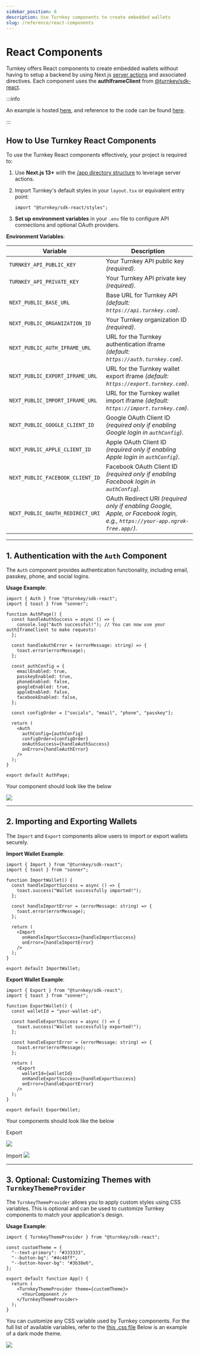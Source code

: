 ```yaml
---
sidebar_position: 6
description: Use Turnkey components to create embedded wallets
slug: /reference/react-components
---
```


# React Components

Turnkey offers React components to create embedded wallets without having to setup a backend by using Next.js [server actions](https://nextjs.org/docs/app/building-your-application/data-fetching/server-actions-and-mutations) and associated directives. Each component uses the **authIframeClient** from [@turnkey/sdk-react](https://www.npmjs.com/package/@turnkey/sdk-react).

:::info

An example is hosted [here](https://wallets.turnkey.com/), and reference to the code can be found [here](https://github.com/tkhq/sdk/tree/main/examples/react-components).

:::

## How to Use Turnkey React Components

To use the Turnkey React components effectively, your project is required to:

1. Use **Next.js 13+** with the [/app directory structure](https://nextjs.org/docs/app) to leverage server actions.
2. Import Turnkey's default styles in your `layout.tsx` or equivalent entry point:

   ```tsx
   import "@turnkey/sdk-react/styles";
   ```

3. **Set up environment variables** in your `.env` file to configure API connections and optional OAuth providers.

**Environment Variables**:

| Variable                          | Description                                                                                                                                   |
|-----------------------------------|-----------------------------------------------------------------------------------------------------------------------------------------------|
| `TURNKEY_API_PUBLIC_KEY`          | Your Turnkey API public key *(required)*.                                                                                                     |
| `TURNKEY_API_PRIVATE_KEY`         | Your Turnkey API private key *(required)*.                                                                                                    |
| `NEXT_PUBLIC_BASE_URL`            | Base URL for Turnkey API *(default: `https://api.turnkey.com`)*.                                                                              |
| `NEXT_PUBLIC_ORGANIZATION_ID`     | Your Turnkey organization ID *(required)*.                                                                                                    |
| `NEXT_PUBLIC_AUTH_IFRAME_URL`     | URL for the Turnkey authentication iframe *(default: `https://auth.turnkey.com`)*.                                                            |
| `NEXT_PUBLIC_EXPORT_IFRAME_URL`   | URL for the Turnkey wallet export iframe *(default: `https://export.turnkey.com`)*.                                                           |
| `NEXT_PUBLIC_IMPORT_IFRAME_URL`   | URL for the Turnkey wallet import iframe *(default: `https://import.turnkey.com`)*.                                                           |
| `NEXT_PUBLIC_GOOGLE_CLIENT_ID`    | Google OAuth Client ID *(required only if enabling Google login in `authConfig`)*.                                                            |
| `NEXT_PUBLIC_APPLE_CLIENT_ID`     | Apple OAuth Client ID *(required only if enabling Apple login in `authConfig`)*.                                                              |
| `NEXT_PUBLIC_FACEBOOK_CLIENT_ID`  | Facebook OAuth Client ID *(required only if enabling Facebook login in `authConfig`)*.                                                        |
| `NEXT_PUBLIC_OAUTH_REDIRECT_URI`  | OAuth Redirect URI *(required only if enabling Google, Apple, or Facebook login, e.g., `https://your-app.ngrok-free.app/`)*.                  |

---

## **1. Authentication with the `Auth` Component**

The `Auth` component provides authentication functionality, including email, passkey, phone, and social logins.

**Usage Example**:

```tsx
import { Auth } from "@turnkey/sdk-react";
import { toast } from "sonner";

function AuthPage() {
  const handleAuthSuccess = async () => {
    console.log("Auth successful!"); // You can now use your authIframeClient to make requests!
  };

  const handleAuthError = (errorMessage: string) => {
    toast.error(errorMessage);
  };

  const authConfig = {
    emailEnabled: true,
    passkeyEnabled: true,
    phoneEnabled: false,
    googleEnabled: true,
    appleEnabled: false,
    facebookEnabled: false,
  };

  const configOrder = ["socials", "email", "phone", "passkey"];

  return (
    <Auth
      authConfig={authConfig}
      configOrder={configOrder}
      onAuthSuccess={handleAuthSuccess}
      onError={handleAuthError}
    />
  );
}

export default AuthPage;
```
Your component should look like the below 

<img src="/img/auth.png" />

---

## **2. Importing and Exporting Wallets**

The `Import` and `Export` components allow users to import or export wallets securely.

**Import Wallet Example**:

```tsx
import { Import } from "@turnkey/sdk-react";
import { toast } from "sonner";

function ImportWallet() {
  const handleImportSuccess = async () => {
    toast.success("Wallet successfully imported!");
  };

  const handleImportError = (errorMessage: string) => {
    toast.error(errorMessage);
  };

  return (
    <Import
      onHandleImportSuccess={handleImportSuccess}
      onError={handleImportError}
    />
  );
}

export default ImportWallet;
```

**Export Wallet Example**:

```tsx
import { Export } from "@turnkey/sdk-react";
import { toast } from "sonner";

function ExportWallet() {
  const walletId = "your-wallet-id";

  const handleExportSuccess = async () => {
    toast.success("Wallet successfully exported!");
  };

  const handleExportError = (errorMessage: string) => {
    toast.error(errorMessage);
  };

  return (
    <Export
      walletId={walletId}
      onHandleExportSuccess={handleExportSuccess}
      onError={handleExportError}
    />
  );
}

export default ExportWallet;
```
Your components should look like the below

Export

<img src="/img/export_button.png" />

Import
<img src="/img/import_button.png" />

---

## **3. Optional: Customizing Themes with `TurnkeyThemeProvider`**

The `TurnkeyThemeProvider` allows you to apply custom styles using CSS variables. This is optional and can be used to customize Turnkey components to match your application's design.

**Usage Example**:

```tsx
import { TurnkeyThemeProvider } from "@turnkey/sdk-react";

const customTheme = {
  "--text-primary": "#333333",
  "--button-bg": "#4c48ff",
  "--button-hover-bg": "#3b38e6",
};

export default function App() {
  return (
    <TurnkeyThemeProvider theme={customTheme}>
      <YourComponent />
    </TurnkeyThemeProvider>
  );
}
```

You can customize any CSS variable used by Turnkey components. For the full list of available variables, refer to the [this .css file](https://github.com/tkhq/sdk/blob/main/packages/sdk-react/src/components/theme.css) Below is an example of a dark mode theme.

<img src="/img/auth_with_theme.png" />


